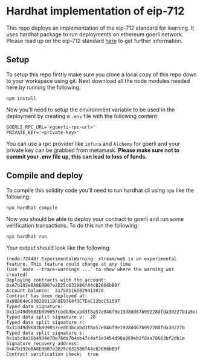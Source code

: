 # Hardhat implementation of eip-712

This repo deploys an implementation of the eip-712 standard for learning. It uses hardhat package to run deployments on ethereum goerli network. Please read up on the eip-712 standard [here](https://eips.ethereum.org/EIPS/eip-712) to get further information.

## Setup

To setup this repo firstly make sure you clone a local copy of this repo down to your workspace using git. Next download all the node modules needed here by running the following:

```
npm install
```

Now you'll need to setup the environment variable to be used in the deployment by creating a `.env` file with the following content:

```
GOERLI_RPC_URL='<goerli-rpc-url>'
PRIVATE_KEY='<private-key>'
```

You can use a rpc provider like `infura` and `Alchemy` for goerli and your private key can be grabbed from metamask. **Please make sure not to commit your .env file up, this can lead to loss of funds.**

## Compile and deploy

To compile this solidity code you'll need to run hardhat cli using `npx` like the following:

```
npx hardhat compile
```

Now you should be able to deploy your contract to goerli and run some verification transactions. To do this run the following:

```
npx hardhat run
```

Your output should look like the following:

```
(node:72440) ExperimentalWarning: stream/web is an experimental feature. This feature could change at any time
(Use `node --trace-warnings ...` to show where the warning was created)
Deploying contracts with the account:  0xA7b192eBA8E0B07e2D25c632986fA4cB2666bB9f
Account balance:  317581165029412870
Contract has been deployed at:  0x08864eC0302B911BF0E9764f3C7EeC12bcC51597
Typed data signature:  0x31d49d9682b899057cedb3bcabd3f8a57e046f9e19d8dd67b99228dfda30227b1a5c8a36b4934e70e76da7b4eb47c4af3e3454d98a869eb2f8aa70663bf2db1e1c
Typed data split signature v:  28
Typed data split signature r:  0x31d49d9682b899057cedb3bcabd3f8a57e046f9e19d8dd67b99228dfda30227b
Typed data split signature s:  0x1a5c8a36b4934e70e76da7b4eb47c4af3e3454d98a869eb2f8aa70663bf2db1e
Signature recovery address:  0xA7b192eBA8E0B07e2D25c632986fA4cB2666bB9f
Contract verification check:  true
```
